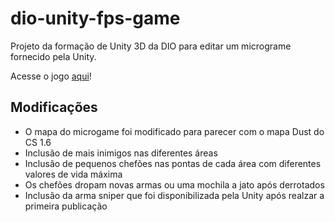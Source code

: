 # dio-unity-fps-game
Projeto da formação de Unity 3D da DIO para editar um micrograme fornecido pela Unity.

Acesse o jogo [aqui](https://play.unity.com/mg/fps/webgl-builds-387657)!

## Modificações
- O mapa do microgame foi modificado para parecer com o mapa Dust do CS 1.6
- Inclusão de mais inimigos nas diferentes áreas
- Inclusão de pequenos chefões nas pontas de cada área com diferentes valores de vida máxima
- Os chefões dropam novas armas ou uma mochila a jato após derrotados
- Inclusão da arma sniper que foi disponibilizada pela Unity após realzar a primeira publicação

